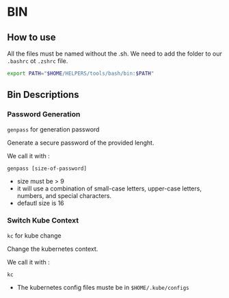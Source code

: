 # BIN

## How to use

All the files must be named without the .sh.
We need to add the folder to our `.bashrc` ot `.zshrc` file.

``` bash
export PATH="$HOME/HELPERS/tools/bash/bin:$PATH"
```

## Bin Descriptions

### Password Generation

`genpass` for generation password

Generate a secure password of the provided lenght.

We call it with :

```
genpass [size-of-password]
```

- size must be > 9
- it will use a combination of small-case letters, upper-case letters, numbers, and special characters. 
- defautl size is 16

### Switch Kube Context

`kc` for kube change

Change the kubernetes context.

We call it with :

```
kc
```

- The kubernetes config files muste be in `$HOME/.kube/configs`